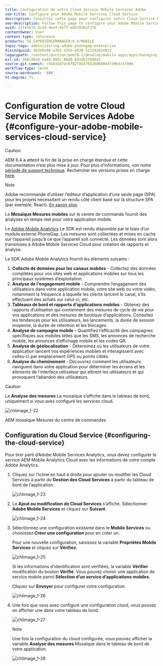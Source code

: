 ```yaml
---
title: Configuration de votre Cloud Service Mobile Services Adobe
seo-title: Configure your Adobe Mobile Services Cloud Service
description: Consultez cette page pour configurer votre Cloud Service Mobile Services Adobe.
seo-description: Follow this page to configure your Adobe Mobile Services Cloud Service.
uuid: 21fe5b24-dc4d-4ee4-9e7f-ed4783baf276
contentOwner: User
content-type: reference
products: SG_EXPERIENCEMANAGER/6.4/MOBILE
topic-tags: administering-adobe-phonegap-enterprise
discoiquuid: 962e9e98-a303-435b-a938-31319282e022
legacypath: /content/docs/en/aem/6-1/develop/mobile-apps/apps/managing-aem-mobile-apps/configure-your-adobe-phonegap-build-cloud-service1
exl-id: 360c0ba9-ea49-495c-86d0-6d1db3f806a5
source-git-commit: c5b816d74c6f02f85476d16868844f39b4c47996
workflow-type: tm+mt
source-wordcount: '486'
ht-degree: 7%

---
```


# Configuration de votre Cloud Service Mobile Services Adobe {#configure-your-adobe-mobile-services-cloud-service}

>[!CAUTION]
>
>AEM 6.4 a atteint la fin de la prise en charge étendue et cette documentation n’est plus mise à jour. Pour plus d’informations, voir notre [période de support technique](https://helpx.adobe.com/fr/support/programs/eol-matrix.html). Rechercher les versions prises en charge [here](https://experienceleague.adobe.com/docs/?lang=fr).

>[!NOTE]
>
>Adobe recommande d’utiliser l’éditeur d’application d’une seule page (SPA) pour les projets nécessitant un rendu côté client basé sur la structure SPA (par exemple, React). [En savoir plus](/help/sites-developing/spa-overview.md).

Le **Mosaïque Mesures mobiles** sur le centre de commande fournit des analyses en temps réel pour votre application mobile.

Le [Adobe Mobile Analytics](https://www.adobe.com/ca/solutions/digital-analytics/mobile-web-apps-analytics.html) Le SDK est rendu disponible par le biais d’un module externe PhoneGap. Les mesures sont collectées et mises en cache sur l’appareil jusqu’à ce que l’appareil soit connecté. Les données sont alors transmises à Adobe Mobile Services Cloud pour création de rapports et analyse.

Le SDK Adobe Mobile Analytics fournit les éléments suivants :

1. **Collecte de données pour les canaux mobiles** - Collectez des données complètes pour vos sites web et applications mobiles sur tous les principaux systèmes d’exploitation.
1. **Analyse de l&#39;engagement mobile** - Comprendre l’engagement des utilisateurs dans votre application mobile, votre site web ou votre vidéo, notamment la fréquence à laquelle les clients lancent le canal, s’ils effectuent des achats sur celui-ci, etc.
1. **Tableaux de bord et rapports d’applications mobiles** - Obtenez des rapports d’utilisation qui contiennent des mesures de cycle de vie pour vos applications et des mesures de boutique d’applications. Consultez les tendances pour les utilisateurs, les lancements, la durée de session moyenne, la durée de rétention et les blocages.
1. **Analyse de campagne mobile** - Quantifiez l’efficacité des campagnes spécifiques aux mobiles telles que les SMS, les annonces de recherche mobile, les annonces d’affichage mobile et les codes QR.
1. **Analyse de géolocalisation** - Déterminez où les utilisateurs de votre application lancent vos expériences mobiles et interagissent avec celles-ci par emplacement GPS ou points ciblés.
1. **Analyse du cheminement** - Découvrez comment les utilisateurs naviguent dans votre application pour déterminer les écrans et les éléments de l’interface utilisateur qui attirent les utilisateurs et qui provoquent l’abandon des utilisateurs.

>[!CAUTION]
>
>Le **Analyse des mesures** La mosaïque s’affiche dans le tableau de bord, uniquement si vous avez configuré les services cloud.

![chlimage_1-22](assets/chlimage_1-22.png)

AEM mosaïque Mesures du centre de commandes

## Configuration du Cloud Service {#configuring-the-cloud-service}

Pour tirer parti d’Adobe Mobile Services Analytics, vous devez configurer le service AEM Mobile Analytics Cloud avec les informations de votre compte Adobe Analytics.

1. Cliquez sur l’icône en haut à droite pour ajouter ou modifier les Cloud Services à partir du **Gestion des Cloud Services** à partir du tableau de bord de l’application.

   ![chlimage_1-23](assets/chlimage_1-23.png)

1. Le **Ajout ou modification de Cloud Services** s’affiche. Sélectionner **Adobe Mobile Services** et cliquez sur **Suivant**.

   ![chlimage_1-24](assets/chlimage_1-24.png)

1. Sélectionnez une configuration existante dans le **Mobile Services** ou choisissez **Créer une configuration** pour en créer un.

   Pour une nouvelle configuration, saisissez la variable **Propriétés Mobile Services** et cliquez sur **Vérifiez.**

   ![chlimage_1-25](assets/chlimage_1-25.png)

   Si les informations d’identification sont vérifiées, la variable **Vérifier** modification du bouton **Vérifié**. Vous pouvez choisir une application de service mobile parmi **Sélection d’un service d’applications mobiles**.

   Cliquez sur **Envoyer** pour configurer votre configuration.

   ![chlimage_1-26](assets/chlimage_1-26.png)

1. Une fois que vous avez configuré une configuration cloud, vous pouvez en afficher une dans votre tableau de bord.

   ![chlimage_1-27](assets/chlimage_1-27.png)

   >[!NOTE]
   >
   >Une fois la configuration du cloud configurée, vous pouvez afficher la variable **Analyse des mesures** Mosaïque dans le tableau de bord de votre application.

   ![chlimage_1-28](assets/chlimage_1-28.png)
